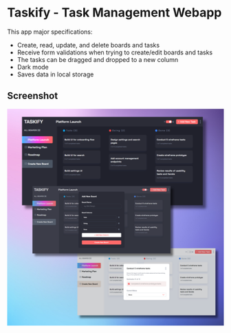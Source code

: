 # Taskify - Task Management Webapp 

This app major specifications:

* Create, read, update, and delete boards and tasks
* Receive form validations when trying to create/edit boards and tasks
* The tasks can be dragged and dropped to a new column
* Dark mode
* Saves data in local storage


## Screenshot

![Taskify screenshot ](./screenshot-readme.png)

